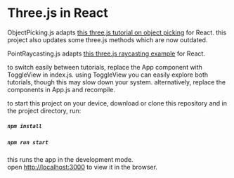 
# Three.js in React 

ObjectPicking.js adapts [this three.js tutorial on object picking](https://soledadpenades.com/articles/three-js-tutorials/object-picking/) for React. this project also updates some three.js methods which are now outdated. 

PointRaycasting.js adapts [this three.js raycasting example](https://github.com/mrdoob/three.js/blob/master/examples/webgl_interactive_raycasting_points.html) for React.

to switch easily between tutorials, replace the App component with ToggleView in index.js. using ToggleView you can easily explore both tutorials, though this may slow down your system. alternatively, replace the components in App.js and recompile.

to start this project on your device, download or clone this repository and in the project directory, run:

##### `npm install`
##### `npm run start`

this runs the app in the development mode.<br />
open [http://localhost:3000](http://localhost:3000) to view it in the browser.